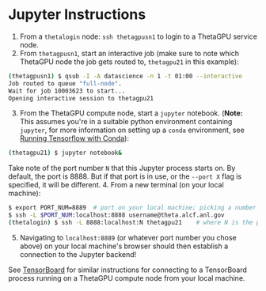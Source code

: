 # Jupyter Instructions

1. From a `thetalogin` node: `ssh thetagpusn1` to login to a ThetaGPU service node.
2. From `thetagpusn1`, start an interactive job (make sure to note which ThetaGPU node the job gets routed to, `thetagpu21` in this example):
```bash
(thetagpusn1) $ qsub -I -A datascience -n 1 -t 01:00 --interactive
Job routed to queue "full-node".
Wait for job 10003623 to start...
Opening interactive session to thetagpu21
```
3. From the ThetaGPU compute node, start a `jupyter` notebook. (**Note:** This assumes you're in a suitable python environment containing `jupyter`, for more information on setting up a `conda` environment, see [Running Tensorflow with Conda](https://argonne-lcf.github.io/ThetaGPU-Docs/ml_frameworks/tensorflow/running_with_conda/)):
```bash
(thetagpu21) $ jupyter notebook&
```
Take note of the port number `N` that this Jupyter process starts on. By default, the port
is 8888. But if that port is in use, or the `--port X` flag is specified, it will be
different. 
4. From a new terminal (on your local machine):
```bash
$ export PORT_NUM=8889  # port on your local machine; picking a number other than the default 8888 is recommended
$ ssh -L $PORT_NUM:localhost:8888 username@theta.alcf.anl.gov
(thetalogin) $ ssh -L 8888:localhost:N thetagpu21    # where N is the port number on the ThetaGPU compute node, noted in the previous step
```
5. Navigating to `localhost:8889` (or whatever port number you chose above) on your local machine's browser should then establish a connection to the Jupyter backend!


See [TensorBoard](ml-frameworks/tensorflow/tensorboard-instructions.md) for similar instructions for connecting to a TensorBoard process running on a ThetaGPU compute node from your local machine. 
